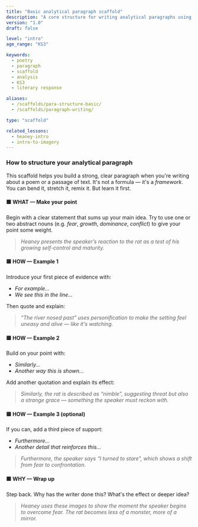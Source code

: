 ```yaml
---
title: "Basic analytical paragraph scaffold"
description: "A core structure for writing analytical paragraphs using the WHAT / HOW / WHY method, suitable for poetry or prose."
version: "1.0"
draft: false

level: "intro"
age_range: "KS3"

keywords:
  - poetry
  - paragraph
  - scaffold
  - analysis
  - KS3
  - literary response

aliases:
  - /scaffolds/para-structure-basic/
  - /scaffolds/paragraph-writing/

type: "scaffold"

related_lessons:
  - heaney-intro
  - intro-to-imagery
---
```

### How to structure your analytical paragraph

This scaffold helps you build a strong, clear paragraph when you're writing about a poem or a passage of text. It's not a formula — it's a *framework*. You can bend it, stretch it, remix it. But learn it first.

#### 🟩 **WHAT** — Make your point

Begin with a clear statement that sums up your main idea. Try to use one or two abstract nouns (e.g. *fear*, *growth*, *dominance*, *conflict*) to give your point some weight.

> *Heaney presents the speaker’s reaction to the rat as a test of his growing self-control and maturity.*

#### 🟨 **HOW — Example 1**

Introduce your first piece of evidence with:

* *For example…*
* *We see this in the line…*

Then quote and explain:

> *“The river nosed past” uses personification to make the setting feel uneasy and alive — like it's watching.*

#### 🟨 **HOW — Example 2**

Build on your point with:

* *Similarly…*
* *Another way this is shown…*

Add another quotation and explain its effect:

> *Similarly, the rat is described as “nimble”, suggesting threat but also a strange grace — something the speaker must reckon with.*

#### 🟨 **HOW — Example 3 (optional)**

If you can, add a third piece of support:

* *Furthermore…*
* *Another detail that reinforces this…*

> *Furthermore, the speaker says “I turned to stare”, which shows a shift from fear to confrontation.*

#### 🟥 **WHY — Wrap up**

Step back. Why has the writer done this? What's the effect or deeper idea?

> *Heaney uses these images to show the moment the speaker begins to overcome fear. The rat becomes less of a monster, more of a mirror.*

